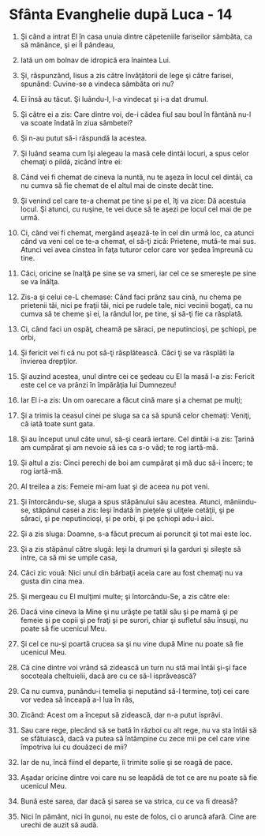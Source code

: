 # Sf&#226;nta Evanghelie dup&#259; Luca - 14

1. Şi când a intrat El în casa unuia dintre căpeteniile fariseilor sâmbăta, ca să mănânce, şi ei Îl pândeau, 

2. Iată un om bolnav de idropică era înaintea Lui. 

3. Şi, răspunzând, Iisus a zis către învăţătorii de lege şi către farisei, spunând: Cuvine-se a vindeca sâmbăta ori nu? 

4. Ei însă au tăcut. Şi luându-l, l-a vindecat şi i-a dat drumul. 

5. Şi către ei a zis: Care dintre voi, de-i cădea fiul sau boul în fântână nu-l va scoate îndată în ziua sâmbetei? 

6. Şi n-au putut să-i răspundă la acestea. 

7. Şi luând seama cum îşi alegeau la masă cele dintâi locuri, a spus celor chemaţi o pildă, zicând între ei: 

8. Când vei fi chemat de cineva la nuntă, nu te aşeza în locul cel dintâi, ca nu cumva să fie chemat de el altul mai de cinste decât tine. 

9. Şi venind cel care te-a chemat pe tine şi pe el, îţi va zice: Dă acestuia locul. Şi atunci, cu ruşine, te vei duce să te aşezi pe locul cel mai de pe urmă. 

10. Ci, când vei fi chemat, mergând aşează-te în cel din urmă loc, ca atunci când va veni cel ce te-a chemat, el să-ţi zică: Prietene, mută-te mai sus. Atunci vei avea cinstea în faţa tuturor celor care vor şedea împreună cu tine. 

11. Căci, oricine se înalţă pe sine se va smeri, iar cel ce se smereşte pe sine se va înălţa. 

12. Zis-a şi celui ce-L chemase: Când faci prânz sau cină, nu chema pe prietenii tăi, nici pe fraţii tăi, nici pe rudele tale, nici vecinii bogaţi, ca nu cumva să te cheme şi ei, la rândul lor, pe tine, şi să-ţi fie ca răsplată. 

13. Ci, când faci un ospăţ, cheamă pe săraci, pe neputincioşi, pe şchiopi, pe orbi, 

14. Şi fericit vei fi că nu pot să-ţi răsplătească. Căci ţi se va răsplăti la învierea drepţilor. 

15. Şi auzind acestea, unul dintre cei ce şedeau cu El la masă I-a zis: Fericit este cel ce va prânzi în împărăţia lui Dumnezeu! 

16. Iar El i-a zis: Un om oarecare a făcut cină mare şi a chemat pe mulţi; 

17. Şi a trimis la ceasul cinei pe sluga sa ca să spună celor chemaţi: Veniţi, că iată toate sunt gata. 

18. Şi au început unul câte unul, să-şi ceară iertare. Cel dintâi i-a zis: Ţarină am cumpărat şi am nevoie să ies ca s-o văd; te rog iartă-mă. 

19. Şi altul a zis: Cinci perechi de boi am cumpărat şi mă duc să-i încerc; te rog iartă-mă. 

20. Al treilea a zis: Femeie mi-am luat şi de aceea nu pot veni. 

21. Şi întorcându-se, sluga a spus stăpânului său acestea. Atunci, mâniindu-se, stăpânul casei a zis: Ieşi îndată în pieţele şi uliţele cetăţii, şi pe săraci, şi pe neputincioşi, şi pe orbi, şi pe şchiopi adu-i aici. 

22. Şi a zis sluga: Doamne, s-a făcut precum ai poruncit şi tot mai este loc. 

23. Şi a zis stăpânul către slugă: Ieşi la drumuri şi la garduri şi sileşte să intre, ca să mi se umple casa, 

24. Căci zic vouă: Nici unul din bărbaţii aceia care au fost chemaţi nu va gusta din cina mea. 

25. Şi mergeau cu El mulţimi multe; şi întorcându-Se, a zis către ele: 

26. Dacă vine cineva la Mine şi nu urăşte pe tatăl său şi pe mamă şi pe femeie şi pe copii şi pe fraţi şi pe surori, chiar şi sufletul său însuşi, nu poate să fie ucenicul Meu. 

27. Şi cel ce nu-şi poartă crucea sa şi nu vine după Mine nu poate să fie ucenicul Meu. 

28. Că cine dintre voi vrând să zidească un turn nu stă mai întâi şi-şi face socoteala cheltuielii, dacă are cu ce să-l isprăvească? 

29. Ca nu cumva, punându-i temelia şi neputând să-l termine, toţi cei care vor vedea să înceapă a-l lua în râs, 

30. Zicând: Acest om a început să zidească, dar n-a putut isprăvi. 

31. Sau care rege, plecând să se bată în război cu alt rege, nu va sta întâi să se sfătuiască, dacă va putea să întâmpine cu zece mii pe cel care vine împotriva lui cu douăzeci de mii? 

32. Iar de nu, încă fiind el departe, îi trimite solie şi se roagă de pace. 

33. Aşadar oricine dintre voi care nu se leapădă de tot ce are nu poate să fie ucenicul Meu. 

34. Bună este sarea, dar dacă şi sarea se va strica, cu ce va fi dreasă? 

35. Nici în pământ, nici în gunoi, nu este de folos, ci o aruncă afară. Cine are urechi de auzit să audă. 

